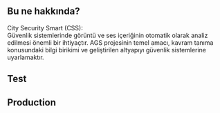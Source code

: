 ## Bu ne hakkında?

City Security Smart (CSS):<br>
Güvenlik sistemlerinde görüntü ve ses içeriğinin otomatik olarak analiz edilmesi önemli bir ihtiyaçtır. AGS projesinin temel amacı, kavram tanıma konusundaki bilgi birikimi ve geliştirilen altyapıyı güvenlik sistemlerine uyarlamaktır.



## Test

## Production
